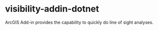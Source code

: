 # visibility-addin-dotnet
ArcGIS Add-in provides the capability to quickly do line of sight analyses.
